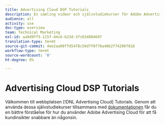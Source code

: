 ```yaml
---
title: Advertising Cloud DSP Tutorials
description: En samling videor och självstudiekurser för Adobe Advertising Cloud.
audience: all
activity: use
doc-type: overview
team: Technical Marketing
exl-id: aa9d9ff5-115f-44c6-b23d-3fc034904697
translation-type: tm+mt
source-git-commit: 4ee2aa00ffd5478c50d7f0f78a40b2f74206f818
workflow-type: tm+mt
source-wordcount: '0'
ht-degree: 0%

---
```


# Advertising Cloud DSP Tutorials

Välkommen till webbplatsen [!DNL Advertising Cloud] Tutorials. Genom att använda dessa självstudiekurser tillsammans med [dokumentationen](https://helpx.adobe.com/support/advertising-cloud.html) får du en bättre förståelse för hur du använder Adobe Advertising Cloud för att få kundinsikter snabbare än någonsin.

<!--
See other -learn tutorials landing pages to get ideas for additional content
-->
